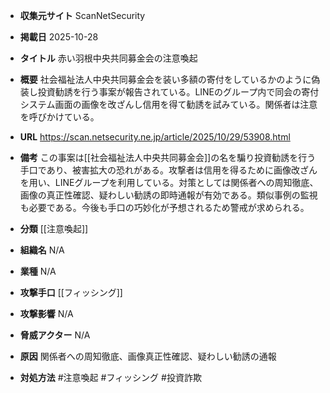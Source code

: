 - **収集元サイト**
ScanNetSecurity

- **掲載日**
2025-10-28

- **タイトル**
赤い羽根中央共同募金会の注意喚起

- **概要**
社会福祉法人中央共同募金会を装い多額の寄付をしているかのように偽装し投資勧誘を行う事案が報告されている。LINEのグループ内で同会の寄付システム画面の画像を改ざんし信用を得て勧誘を試みている。関係者は注意を呼びかけている。

- **URL**
https://scan.netsecurity.ne.jp/article/2025/10/29/53908.html

- **備考**
この事案は[[社会福祉法人中央共同募金会]]の名を騙り投資勧誘を行う手口であり、被害拡大の恐れがある。攻撃者は信用を得るために画像改ざんを用い、LINEグループを利用している。対策としては関係者への周知徹底、画像の真正性確認、疑わしい勧誘の即時通報が有効である。類似事例の監視も必要である。今後も手口の巧妙化が予想されるため警戒が求められる。

- **分類**
[[注意喚起]]

- **組織名**
N/A

- **業種**
N/A

- **攻撃手口**
[[フィッシング]]

- **攻撃影響**
N/A

- **脅威アクター**
N/A

- **原因**
関係者への周知徹底、画像真正性確認、疑わしい勧誘の通報

- **対処方法**
#注意喚起 #フィッシング #投資詐欺
